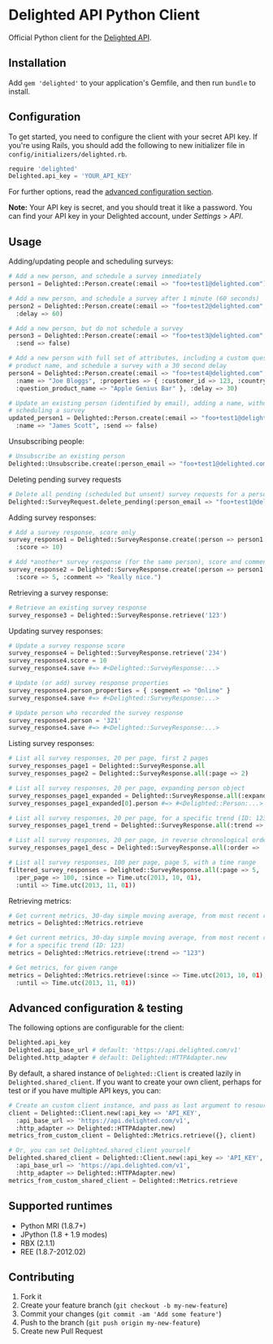 # Delighted API Python Client

Official Python client for the [Delighted API](https://delighted.com/docs/api).

## Installation

Add `gem 'delighted'` to your application's Gemfile, and then run `bundle` to install.

## Configuration

To get started, you need to configure the client with your secret API key. If you're using Rails, you should add the following to new initializer file in `config/initializers/delighted.rb`.

```python
require 'delighted'
Delighted.api_key = 'YOUR_API_KEY'
```

For further options, read the [advanced configuration section](#advanced-configuration).

**Note:** Your API key is secret, and you should treat it like a password. You can find your API key in your Delighted account, under *Settings* > *API*.

## Usage

Adding/updating people and scheduling surveys:

```python
# Add a new person, and schedule a survey immediately
person1 = Delighted::Person.create(:email => "foo+test1@delighted.com")

# Add a new person, and schedule a survey after 1 minute (60 seconds)
person2 = Delighted::Person.create(:email => "foo+test2@delighted.com",
  :delay => 60)

# Add a new person, but do not schedule a survey
person3 = Delighted::Person.create(:email => "foo+test3@delighted.com",
  :send => false)

# Add a new person with full set of attributes, including a custom question
# product name, and schedule a survey with a 30 second delay
person4 = Delighted::Person.create(:email => "foo+test4@delighted.com",
  :name => "Joe Bloggs", :properties => { :customer_id => 123, :country => "USA",
  :question_product_name => "Apple Genius Bar" }, :delay => 30)

# Update an existing person (identified by email), adding a name, without
# scheduling a survey
updated_person1 = Delighted::Person.create(:email => "foo+test1@delighted.com",
  :name => "James Scott", :send => false)
```

Unsubscribing people:

```python
# Unsubscribe an existing person
Delighted::Unsubscribe.create(:person_email => "foo+test1@delighted.com")
```

Deleting pending survey requests

```python
# Delete all pending (scheduled but unsent) survey requests for a person, by email.
Delighted::SurveyRequest.delete_pending(:person_email => "foo+test1@delighted.com")
```

Adding survey responses:

```python
# Add a survey response, score only
survey_response1 = Delighted::SurveyResponse.create(:person => person1.id,
  :score => 10)

# Add *another* survey response (for the same person), score and comment
survey_response2 = Delighted::SurveyResponse.create(:person => person1.id,
  :score => 5, :comment => "Really nice.")
```

Retrieving a survey response:

```python
# Retrieve an existing survey response
survey_response3 = Delighted::SurveyResponse.retrieve('123')
```

Updating survey responses:

```python
# Update a survey response score
survey_response4 = Delighted::SurveyResponse.retrieve('234')
survey_response4.score = 10
survey_response4.save #=> #<Delighted::SurveyResponse:...>

# Update (or add) survey response properties
survey_response4.person_properties = { :segment => "Online" }
survey_response4.save #=> #<Delighted::SurveyResponse:...>

# Update person who recorded the survey response
survey_response4.person = '321'
survey_response4.save #=> #<Delighted::SurveyResponse:...>
```

Listing survey responses:

```python
# List all survey responses, 20 per page, first 2 pages
survey_responses_page1 = Delighted::SurveyResponse.all
survey_responses_page2 = Delighted::SurveyResponse.all(:page => 2)

# List all survey responses, 20 per page, expanding person object
survey_responses_page1_expanded = Delighted::SurveyResponse.all(:expand => ['person'])
survey_responses_page1_expanded[0].person #=> #<Delighted::Person:...>

# List all survey responses, 20 per page, for a specific trend (ID: 123)
survey_responses_page1_trend = Delighted::SurveyResponse.all(:trend => "123")

# List all survey responses, 20 per page, in reverse chronological order (newest first)
survey_responses_page1_desc = Delighted::SurveyResponse.all(:order => 'desc')

# List all survey responses, 100 per page, page 5, with a time range
filtered_survey_responses = Delighted::SurveyResponse.all(:page => 5,
  :per_page => 100, :since => Time.utc(2013, 10, 01),
  :until => Time.utc(2013, 11, 01))
```

Retrieving metrics:

```python
# Get current metrics, 30-day simple moving average, from most recent response
metrics = Delighted::Metrics.retrieve

# Get current metrics, 30-day simple moving average, from most recent response,
# for a specific trend (ID: 123)
metrics = Delighted::Metrics.retrieve(:trend => "123")

# Get metrics, for given range
metrics = Delighted::Metrics.retrieve(:since => Time.utc(2013, 10, 01),
  :until => Time.utc(2013, 11, 01))
```

## <a name="advanced-configuration"></a> Advanced configuration & testing

The following options are configurable for the client:

```python
Delighted.api_key
Delighted.api_base_url # default: 'https://api.delighted.com/v1'
Delighted.http_adapter # default: Delighted::HTTPAdapter.new
```

By default, a shared instance of `Delighted::Client` is created lazily in `Delighted.shared_client`. If you want to create your own client, perhaps for test or if you have multiple API keys, you can:

```python
# Create an custom client instance, and pass as last argument to resource actions
client = Delighted::Client.new(:api_key => 'API_KEY',
  :api_base_url => 'https://api.delighted.com/v1',
  :http_adapter => Delighted::HTTPAdapter.new)
metrics_from_custom_client = Delighted::Metrics.retrieve({}, client)

# Or, you can set Delighted.shared_client yourself
Delighted.shared_client = Delighted::Client.new(:api_key => 'API_KEY',
  :api_base_url => 'https://api.delighted.com/v1',
  :http_adapter => Delighted::HTTPAdapter.new)
metrics_from_custom_shared_client = Delighted::Metrics.retrieve
```

## Supported runtimes

- Python MRI (1.8.7+)
- JPython (1.8 + 1.9 modes)
- RBX (2.1.1)
- REE (1.8.7-2012.02)

## Contributing

1. Fork it
2. Create your feature branch (`git checkout -b my-new-feature`)
3. Commit your changes (`git commit -am 'Add some feature'`)
4. Push to the branch (`git push origin my-new-feature`)
5. Create new Pull Request
